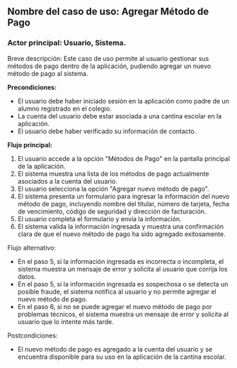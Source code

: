 ﻿## Nombre del caso de uso: Agregar Método de Pago

### Actor principal: Usuario, Sistema.

Breve descripción: Este caso de uso permite al usuario gestionar sus métodos de pago dentro de la aplicación, pudiendo agregar un nuevo método de pago al sistema.

**Precondiciones:**

-   El usuario debe haber iniciado sesión en la aplicación como padre de un alumno registrado en el colegio.
-   La cuenta del usuario debe estar asociada a una cantina escolar en la aplicación.
- El usuario debe haber verificado su información de contacto.

**Flujo principal:**

1.  El usuario accede a la opción "Métodos de Pago" en la pantalla principal de la aplicación.
2.  El sistema muestra una lista de los métodos de pago actualmente asociados a la cuenta del usuario.
3.  El usuario selecciona la opción "Agregar nuevo método de pago".
4.  El sistema presenta un formulario para ingresar la información del nuevo método de pago, incluyendo nombre del titular, número de tarjeta, fecha de vencimiento, código de seguridad y dirección de facturación.
5.  El usuario completa el formulario y envía la información.
6.  El sistema valida la información ingresada y muestra una confirmación clara de que el nuevo método de pago ha sido agregado exitosamente.

Flujo alternativo:

-  En el paso 5, si la información ingresada es incorrecta o incompleta, el sistema muestra un mensaje de error y solicita al usuario que corrija los datos.
-   En el paso 5, si la información ingresada es sospechosa o se detecta un posible fraude, el sistema notifica al usuario y no permite agregar el nuevo método de pago.
-   En el paso 6, si no se puede agregar el nuevo método de pago por problemas técnicos, el sistema muestra un mensaje de error y solicita al usuario que lo intente más tarde.

Postcondiciones:

-   El nuevo método de pago es agregado a la cuenta del usuario y se encuentra disponible para su uso en la aplicación de la cantina escolar.

